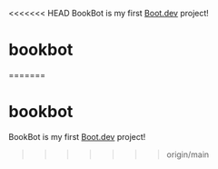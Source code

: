 <<<<<<< HEAD
BookBot is my first [Boot.dev](https://www.boot.dev) project!

# bookbot
=======
# bookbot

BookBot is my first [Boot.dev](https://www.boot.dev) project!
>>>>>>> origin/main
